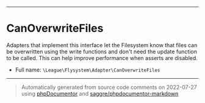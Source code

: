 ***

# CanOverwriteFiles

Adapters that implement this interface let the Filesystem know that files can be overwritten using the write
functions and don't need the update function to be called. This can help improve performance when asserts are disabled.



* Full name: `\League\Flysystem\Adapter\CanOverwriteFiles`





***
> Automatically generated from source code comments on 2022-07-27 using [phpDocumentor](http://www.phpdoc.org/) and [saggre/phpdocumentor-markdown](https://github.com/Saggre/phpDocumentor-markdown)
